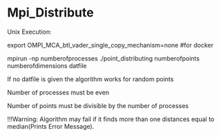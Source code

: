 # Mpi_Distribute

Unix Execution:

export OMPI_MCA_btl_vader_single_copy_mechanism=none     #for docker

mpirun -np numberofprocesses ./point_distributing numberofpoints numberofdimensions datfile

If no datfile is given the algorithm works for random points

Number of processes must be even

Number of points must be divisible by the number of processes

!!!Warning: Algorithm may fail if it finds more than one distances equal to median(Prints Error Message).
  
